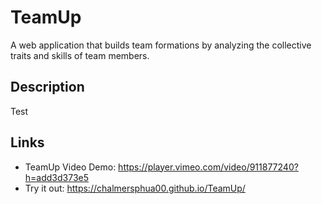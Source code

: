 # TeamUp
A web application that builds team formations by analyzing the collective traits and skills of team members.

## Description
Test

## Links
* TeamUp Video Demo: https://player.vimeo.com/video/911877240?h=add3d373e5
* Try it out: https://chalmersphua00.github.io/TeamUp/
